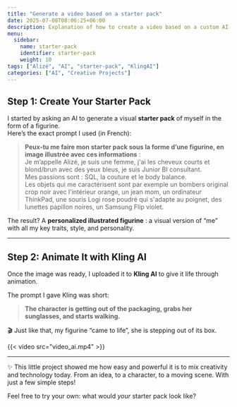 ```yaml
---
title: "Generate a video based on a starter pack"
date: 2025-07-08T08:06:25+06:00
description: Explanation of how to create a video based on a custom AI-generated image
menu:
  sidebar:
    name: starter-pack
    identifier: starter-pack
    weight: 10
tags: ["Alizé", "AI", "starter-pack", "KlingAI"]
categories: ["AI", "Creative Projects"]
---
```


## Step 1: Create Your Starter Pack

I started by asking an AI to generate a visual **starter pack** of myself in the form of a figurine.  
Here’s the exact prompt I used (in French):

> **Peux-tu me faire mon starter pack sous la forme d’une figurine, en image illustrée avec ces informations** :  
> Je m’appelle Alizé, je suis une femme, j'ai les cheveux courts et blond/brun avec des yeux bleus, je suis Junior BI consultant.  
> Mes passions sont : SQL, la couture et le body balance.  
> Les objets qui me caractérisent sont par exemple un bombers original crop noir avec l'intérieur orange, un jean mom, un ordinateur ThinkPad, une souris Logi rose poudré qui s'adapte au poignet, des lunettes papillon noires, un Samsung Flip violet.

The result? A **personalized illustrated figurine** : a visual version of “me” with all my key traits, style, and personality.

---

## Step 2: Animate It with Kling AI

Once the image was ready, I uploaded it to **Kling AI** to give it life through animation.

The prompt I gave Kling was short:

> **The character is getting out of the packaging, grabs her sunglasses, and starts walking.**

🎬 Just like that, my figurine “came to life”, she is stepping out of its box.

{{< video src="video_ai.mp4" >}}

---

✨ This little project showed me how easy and powerful it is to mix creativity and technology today. From an idea, to a character, to a moving scene. With just a few simple steps!

Feel free to try your own: what would *your* starter pack look like?
